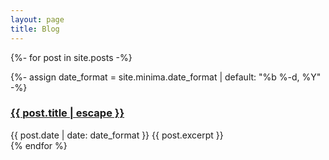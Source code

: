 ```yaml
---
layout: page
title: Blog
---
```


{%- for post in site.posts -%}
    <article class="blog-listing">
        {%- assign date_format = site.minima.date_format | default: "%b %-d, %Y" -%}
        <h3>
            <a class="post-link" href="{{ post.url | relative_url }}">
                {{ post.title | escape }}
            </a>
        </h3>
        <span class="post-meta">{{ post.date | date: date_format }}</span>
        {{ post.excerpt }}
    </article>
{% endfor %}